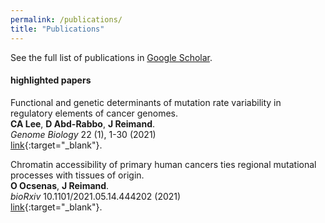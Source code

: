 ```yaml
---
permalink: /publications/
title: "Publications"
---
```


See the full list of publications in [Google Scholar](https://scholar.google.ca/citations?hl=en&user=hy4bI4UAAAAJ&view_op=list_works&sortby=pubdate). 

#### highlighted papers

Functional and genetic determinants of mutation rate variability in regulatory elements of cancer genomes.  
**CA Lee**, **D Abd-Rabbo**, **J Reimand**.  
*Genome Biology* 22 (1), 1-30 (2021)  
[link](https://genomebiology.biomedcentral.com/articles/10.1186/s13059-021-02318-x){:target="_blank"}.

Chromatin accessibility of primary human cancers ties regional mutational processes with tissues of origin.  
**O Ocsenas**, **J Reimand**.  
*bioRxiv* 10.1101/2021.05.14.444202 (2021)  
[link](https://www.biorxiv.org/content/10.1101/2021.05.14.444202v1){:target="_blank"}.  